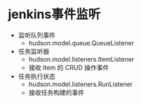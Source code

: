 # jenkins事件监听
+ 监听队列事件
    - hudson.model.queue.QueueListener
+ 任务监听器
    - hudson.model.listeners.ItemListener
    - 接收 Item 的 CRUD 操作事件
+ 任务执行状态
    - hudson.model.listeners.RunListener
    - 接收任务构建的事件
